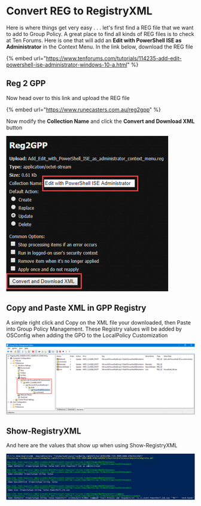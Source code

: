 # Convert REG to RegistryXML

Here is where things get very easy . . . let's first find a REG file that we want to add to Group Policy.  A great place to find all kinds of REG files is to check at Ten Forums.  Here is one that will add an **Edit with PowerShell ISE as Administrator** in the Context Menu.  In the link below, download the REG file

{% embed url="https://www.tenforums.com/tutorials/114235-add-edit-powershell-ise-administrator-windows-10-a.html" %}

## Reg 2 GPP

Now head over to this link and upload the REG file

{% embed url="https://www.runecasters.com.au/reg2gpp" %}

Now modify the **Collection Name** and click the **Convert and Download XML** button

![](../../.gitbook/assets/2018-09-05_1-44-19.png)

## Copy and Paste XML in GPP Registry

A simple right click and Copy on the XML file your downloaded, then Paste into Group Policy Management.  These Registry values will be added by OSConfig when adding the GPO to the LocalPolicy Customization

![](../../.gitbook/assets/2018-09-05_1-47-47.png)

## Show-RegistryXML

And here are the values that show up when using Show-RegistryXML

![](../../.gitbook/assets/2018-09-05_1-49-59.png)



